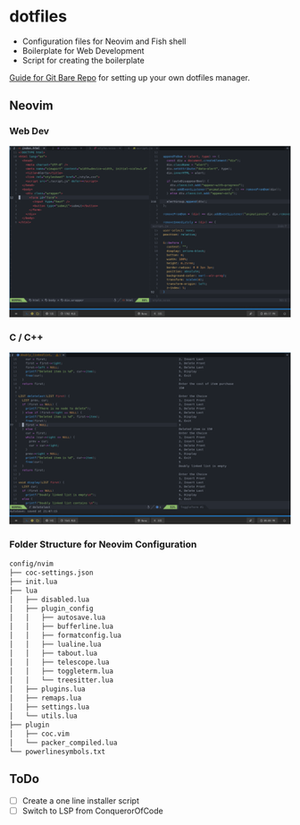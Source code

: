# dotfiles

- Configuration files for Neovim and Fish shell
- Boilerplate for Web Development
- Script for creating the boilerplate

[Guide for Git Bare Repo](https://www.atlassian.com/git/tutorials/dotfiles) for setting up your own dotfiles manager.

## Neovim 

### Web Dev
![Web Development Screenshot](web_dev_sc.png "Neovim for web dev")

### C / C++
![C/C++ development Screenshot](cAndC++_sc.png "Neovim for c/c++ with output")

### Folder Structure for Neovim Configuration
```
config/nvim
├── coc-settings.json
├── init.lua
├── lua
│   ├── disabled.lua
│   ├── plugin_config
│   │   ├── autosave.lua
│   │   ├── bufferline.lua
│   │   ├── formatconfig.lua
│   │   ├── lualine.lua
│   │   ├── tabout.lua
│   │   ├── telescope.lua
│   │   ├── toggleterm.lua
│   │   └── treesitter.lua
│   ├── plugins.lua
│   ├── remaps.lua
│   ├── settings.lua
│   └── utils.lua
├── plugin
│   ├── coc.vim
│   └── packer_compiled.lua
└── powerlinesymbols.txt
```

## ToDo

- [ ] Create a one line installer script
- [ ] Switch to LSP from ConquerorOfCode
